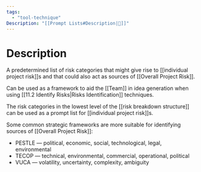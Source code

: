 ```yaml
---
tags:
  - "tool-technique"
Description: "[[Prompt Lists#Description|📝]]"
---
```

# Description
A predetermined list of risk categories that might give rise to [[individual project risk]]s and that could also act as sources of [[Overall Project Risk]].

Can be used as a framework to aid the [[Team]] in idea generation when using [[11.2 Identify Risks|Risks Identification]] techniques.

The risk categories in the lowest level of the [[risk breakdown structure]] can be used as a prompt list for [[individual project risk]]s.

Some common strategic frameworks are more suitable for identifying sources of [[Overall Project Risk]]:
- PESTLE — political, economic, social, technological, legal, environmental
- TECOP — technical, environmental, commercial, operational, political
- VUCA — volatility, uncertainty, complexity, ambiguity